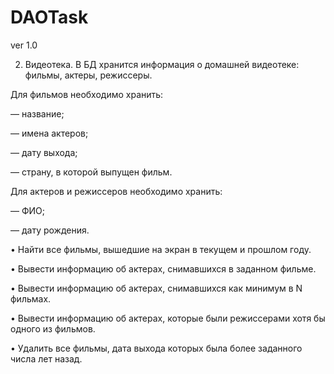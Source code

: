 # DAOTask
ver 1.0

2. Видеотека. В БД хранится информация о домашней видеотеке: фильмы, актеры, режиссеры.

Для фильмов необходимо хранить:

— название;

— имена актеров;

— дату выхода;

— страну, в которой выпущен фильм.

Для актеров и режиссеров необходимо хранить:

— ФИО;

— дату рождения.

• Найти все фильмы, вышедшие на экран в текущем и прошлом году.

• Вывести информацию об актерах, снимавшихся в заданном фильме.

• Вывести информацию об актерах, снимавшихся как минимум в N фильмах.

• Вывести информацию об актерах, которые были режиссерами хотя бы одного из фильмов.

• Удалить все фильмы, дата выхода которых была более заданного числа лет назад.

